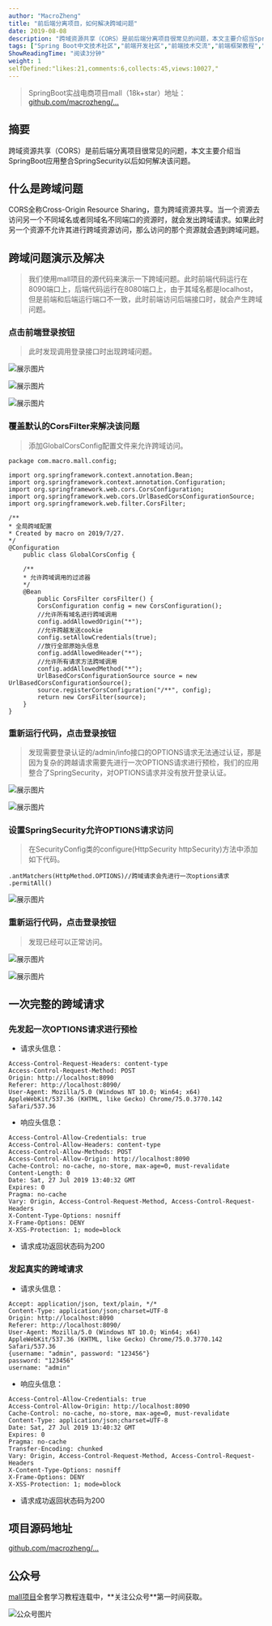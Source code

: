 ```yaml
---
author: "MacroZheng"
title: "前后端分离项目，如何解决跨域问题"
date: 2019-08-08
description: "跨域资源共享（CORS）是前后端分离项目很常见的问题，本文主要介绍当SpringBoot应用整合SpringSecurity以后如何解决该问题。 CORS全称Cross-Origin Resource Sharing，意为跨域资源共享。当一个资源去访问另一个不同域名或者同域名不…"
tags: ["Spring Boot中文技术社区","前端开发社区","前端技术交流","前端框架教程","JavaScript 学习资源","CSS 技巧与最佳实践","HTML5 最新动态","前端工程师职业发展","开源前端项目","前端技术趋势"]
ShowReadingTime: "阅读3分钟"
weight: 1
selfDefined:"likes:21,comments:6,collects:45,views:10027,"
---
```

> SpringBoot实战电商项目mall（18k+star）地址：[github.com/macrozheng/…](https://link.juejin.cn?target=https%3A%2F%2Fgithub.com%2Fmacrozheng%2Fmall "https://github.com/macrozheng/mall")

摘要
--

跨域资源共享（CORS）是前后端分离项目很常见的问题，本文主要介绍当SpringBoot应用整合SpringSecurity以后如何解决该问题。

什么是跨域问题
-------

CORS全称Cross-Origin Resource Sharing，意为跨域资源共享。当一个资源去访问另一个不同域名或者同域名不同端口的资源时，就会发出跨域请求。如果此时另一个资源不允许其进行跨域资源访问，那么访问的那个资源就会遇到跨域问题。

跨域问题演示及解决
---------

> 我们使用mall项目的源代码来演示一下跨域问题。此时前端代码运行在8090端口上，后端代码运行在8080端口上，由于其域名都是localhost，但是前端和后端运行端口不一致，此时前端访问后端接口时，就会产生跨域问题。

### 点击前端登录按钮

> 此时发现调用登录接口时出现跨域问题。

![展示图片](/images/jueJin/16c71366db405b5.png)

![展示图片](/images/jueJin/16c71366dc16794.png)

![展示图片](/images/jueJin/16c71366dc5b425.png)

### 覆盖默认的CorsFilter来解决该问题

> 添加GlobalCorsConfig配置文件来允许跨域访问。

```
package com.macro.mall.config;

import org.springframework.context.annotation.Bean;
import org.springframework.context.annotation.Configuration;
import org.springframework.web.cors.CorsConfiguration;
import org.springframework.web.cors.UrlBasedCorsConfigurationSource;
import org.springframework.web.filter.CorsFilter;

/**
* 全局跨域配置
* Created by macro on 2019/7/27.
*/
@Configuration
    public class GlobalCorsConfig {
    
    /**
    * 允许跨域调用的过滤器
    */
    @Bean
        public CorsFilter corsFilter() {
        CorsConfiguration config = new CorsConfiguration();
        //允许所有域名进行跨域调用
        config.addAllowedOrigin("*");
        //允许跨越发送cookie
        config.setAllowCredentials(true);
        //放行全部原始头信息
        config.addAllowedHeader("*");
        //允许所有请求方法跨域调用
        config.addAllowedMethod("*");
        UrlBasedCorsConfigurationSource source = new UrlBasedCorsConfigurationSource();
        source.registerCorsConfiguration("/**", config);
        return new CorsFilter(source);
    }
}

```

### 重新运行代码，点击登录按钮

> 发现需要登录认证的/admin/info接口的OPTIONS请求无法通过认证，那是因为复杂的跨越请求需要先进行一次OPTIONS请求进行预检，我们的应用整合了SpringSecurity，对OPTIONS请求并没有放开登录认证。

![展示图片](/images/jueJin/16c71366dca2715.png)

![展示图片](/images/jueJin/16c71366e2aeced.png)

### 设置SpringSecurity允许OPTIONS请求访问

> 在SecurityConfig类的configure(HttpSecurity httpSecurity)方法中添加如下代码。

```
.antMatchers(HttpMethod.OPTIONS)//跨域请求会先进行一次options请求
.permitAll()
```

![展示图片](/images/jueJin/16c71366e06311e.png)

### 重新运行代码，点击登录按钮

> 发现已经可以正常访问。

![展示图片](/images/jueJin/16c713670427236.png)

![展示图片](/images/jueJin/16c7136705e3d51.png)

一次完整的跨域请求
---------

### 先发起一次OPTIONS请求进行预检

*   请求头信息：

```
Access-Control-Request-Headers: content-type
Access-Control-Request-Method: POST
Origin: http://localhost:8090
Referer: http://localhost:8090/
User-Agent: Mozilla/5.0 (Windows NT 10.0; Win64; x64) AppleWebKit/537.36 (KHTML, like Gecko) Chrome/75.0.3770.142 Safari/537.36
```

*   响应头信息：

```
Access-Control-Allow-Credentials: true
Access-Control-Allow-Headers: content-type
Access-Control-Allow-Methods: POST
Access-Control-Allow-Origin: http://localhost:8090
Cache-Control: no-cache, no-store, max-age=0, must-revalidate
Content-Length: 0
Date: Sat, 27 Jul 2019 13:40:32 GMT
Expires: 0
Pragma: no-cache
Vary: Origin, Access-Control-Request-Method, Access-Control-Request-Headers
X-Content-Type-Options: nosniff
X-Frame-Options: DENY
X-XSS-Protection: 1; mode=block
```

*   请求成功返回状态码为200

### 发起真实的跨域请求

*   请求头信息：

```
Accept: application/json, text/plain, */*
Content-Type: application/json;charset=UTF-8
Origin: http://localhost:8090
Referer: http://localhost:8090/
User-Agent: Mozilla/5.0 (Windows NT 10.0; Win64; x64) AppleWebKit/537.36 (KHTML, like Gecko) Chrome/75.0.3770.142 Safari/537.36
{username: "admin", password: "123456"}
password: "123456"
username: "admin"
```

*   响应头信息：

```
Access-Control-Allow-Credentials: true
Access-Control-Allow-Origin: http://localhost:8090
Cache-Control: no-cache, no-store, max-age=0, must-revalidate
Content-Type: application/json;charset=UTF-8
Date: Sat, 27 Jul 2019 13:40:32 GMT
Expires: 0
Pragma: no-cache
Transfer-Encoding: chunked
Vary: Origin, Access-Control-Request-Method, Access-Control-Request-Headers
X-Content-Type-Options: nosniff
X-Frame-Options: DENY
X-XSS-Protection: 1; mode=block
```

*   请求成功返回状态码为200

项目源码地址
------

[github.com/macrozheng/…](https://link.juejin.cn?target=https%3A%2F%2Fgithub.com%2Fmacrozheng%2Fmall "https://github.com/macrozheng/mall")

公众号
---

[mall项目](https://link.juejin.cn?target=https%3A%2F%2Fgithub.com%2Fmacrozheng%2Fmall "https://github.com/macrozheng/mall")全套学习教程连载中，**关注公众号**第一时间获取。

![公众号图片](/images/jueJin/16c671a838b3cf4.png)